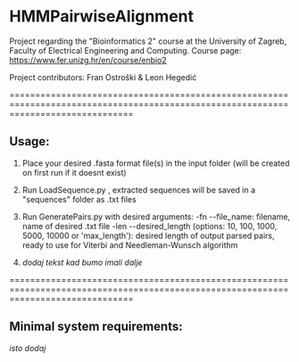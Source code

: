 # HMMPairwiseAlignment


Project regarding the "Bioinformatics 2" course at the University of Zagreb, Faculty of Electrical Engineering and Computing.
Course page: https://www.fer.unizg.hr/en/course/enbio2

Project contributors: Fran Ostroški & Leon Hegedić

====================================================================================================================================
## Usage:

1. Place your desired .fasta format file(s) in the input folder (will be created on first run if it doesnt exist)
  
2. Run LoadSequence.py , extracted sequences will be saved in a "sequences" folder as .txt files
   
3. Run GeneratePairs.py with desired arguments:
   -fn --file_name: filename, name of desired .txt file
   -len --desired_length (options: 10, 100, 1000, 5000, 10000 or 'max_length'): desired length of output parsed pairs, ready to use for Viterbi and Needleman-Wunsch algorithm

4. *dodaj tekst kad bumo imali dalje*

====================================================================================================================================

## Minimal system requirements: 

*isto dodaj*
